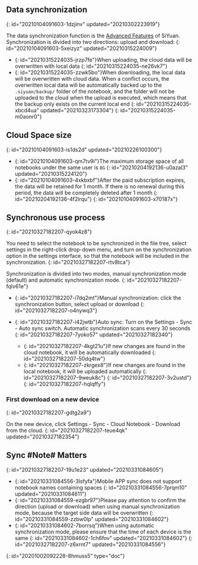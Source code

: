 ## Data synchronization
{: id="20210104091603-1dzjinv" updated="20210302223919"}

The data synchronization function is the [Advanced Features](https://b3log.org/siyuan/en/advanced_features.html) of SiYuan. Synchronization is divided into two directions: upload and download:
{: id="20210104091603-5xeizyz" updated="20210315224009"}

* {: id="20210315224035-jrzp7fe"}When uploading, the cloud data will be overwritten with local data
  {: id="20210315224035-ne26vk7"}
* {: id="20210315224035-zzwk5bo"}When downloading, the local data will be overwritten with cloud data. When a conflict occurs, the overwritten local data will be automatically backed up to the `.siyuan/backup/` folder of the notebook, and the folder will not be uploaded to the cloud when the upload is executed, which means that the backup only exists on the current local end
  {: id="20210315224035-xbcd4ua" updated="20210323173304"}
{: id="20210315224035-m0aonr0"}

## Cloud Space size
{: id="20210104091603-is1ds2d" updated="20210226100300"}

* {: id="20210104091603-qm7tv9i"}The maximum storage space of all notebooks under the same user is `8G`
  {: id="20210204192136-u0azal3" updated="20210315224120"}
* {: id="20210104091603-4xkbxbf"}After the paid subscription expires, the data will be retained for 1 month. If there is no renewal during this period, the data will be completely deleted after 1 month
  {: id="20210204192136-4f2lrqu"}
{: id="20210104091603-x70187x"}

## Synchronous use process
{: id="20210327182207-qyok4z8"}

You need to select the notebook to be synchronized in the file tree, select settings in the right-click drop-down menu, and turn on the synchronization option in the settings interface, so that the notebook will be included in the synchronization.
{: id="20210327182207-rtv8tca"}

Synchronization is divided into two modes, manual synchronization mode (default) and automatic synchronization mode.
{: id="20210327182207-fqlv61e"}

* {: id="20210327182207-i7dq2mt"}Manual synchronization: click the synchronization button, select upload or download
  {: id="20210327182207-o4nywq3"}
* {: id="20210327182207-i42jwtb"}Auto sync: Turn on the Settings - Sync - Auto sync switch. Automatic synchronization scans every 30 seconds
  {: id="20210327182207-7yoko57" updated="20210327182340"}

  * {: id="20210327182207-4kgt21u"}If new changes are found in the cloud notebook, it will be automatically downloaded
    {: id="20210327182207-50dq4tw"}
  * {: id="20210327182207-zkrgex8"}If new changes are found in the local notebook, it will be uploaded automatically
    {: id="20210327182207-9weuk8c"}
  {: id="20210327182207-3v2ustd"}
{: id="20210327182207-hqlqffy"}

### First download on a new device
{: id="20210327182207-gdtg2a9"}

On the new device, click Settings - Sync - Cloud Notebook - Download from the cloud.
{: id="20210327182207-teue4qk" updated="20210327182354"}

## Sync #Note# Matters
{: id="20210327182207-19u1e23" updated="20210331084605"}

* {: id="20210331084556-3lsfyfa"}Mobile APP sync does not support notebook names containing spaces
  {: id="20210331084556-7prqm10" updated="20210331084611"}
* {: id="20210331084559-ezgbr97"}Please pay attention to confirm the direction (upload or download) when using manual synchronization mode, because the target side data will be overwritten
  {: id="20210331084559-zzbw0lp" updated="20210331084602"}
* {: id="20210331084602-7borrsq"}When using automatic synchronization mode, please ensure that the time of each device is the same
  {: id="20210331084602-1ch6fov" updated="20210331084602"}
{: id="20210327182207-z6xrnt7" updated="20210331084556"}


{: id="20201002092228-8hmuss5" type="doc"}
